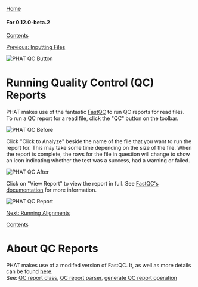 [Home](https://chgibb.github.io/PHATDocs/)

#### For 0.12.0-beta.2
[Contents](https://chgibb.github.io/PHATDocs/docs/releases/0.12.0-beta.2/home)

[Previous: Inputting Files](https://chgibb.github.io/PHATDocs/docs/releases/0.12.0-beta.2/inputtingFiles)

![PHAT QC Button](https://chgibb.github.io//PHATDocs/docs/releases/0.12.0-beta.2/QCButton.png)

# Running Quality Control (QC) Reports
PHAT makes use of the fantastic [FastQC](https://www.bioinformatics.babraham.ac.uk/projects/fastqc/) to run QC reports for read files.  
To run a QC report for a read file, click the "QC" button on the toolbar.

![PHAT QC Before](https://chgibb.github.io//PHATDocs/docs/releases/0.12.0-beta.2/preQC.png)

Click "Click to Analyze" beside the name of the file that you want to run the report for. This may take some time depending on the size of the file. When the report is complete, the rows for the file in question will change to show an icon indicating whether the test was a success, had a warning or failed.

![PHAT QC After](https://chgibb.github.io//PHATDocs/docs/releases/0.12.0-beta.2/postQC.png)

Click on "View Report" to view the report in full. See [FastQC's documentation](https://www.bioinformatics.babraham.ac.uk/projects/fastqc/Help/) for more information.

![PHAT QC Report](https://chgibb.github.io//PHATDocs/docs/releases/0.12.0-beta.2/QCReport.png)

[Next: Running Alignments](https://chgibb.github.io/PHATDocs/docs/releases/0.12.0-beta.2/runningAlignments)

[Contents](https://chgibb.github.io/PHATDocs/docs/releases/0.12.0-beta.2/home)


# About QC Reports
PHAT makes use of a modifed version of FastQC. It, as well as more details can be found [here](https://github.com/chgibb/FastQC0.11.5).  
See: [QC report class](https://github.com/chgibb/PHAT/blob/0.12.0-beta.2/src/req/QCData.ts), [QC report parser](https://github.com/chgibb/PHAT/blob/0.12.0-beta.2/QCReportSummary.ts), [generate QC report operation](https://github.com/chgibb/PHAT/blob/0.12.0-beta.2/src/req/operations/GenerateQCReport.ts)

